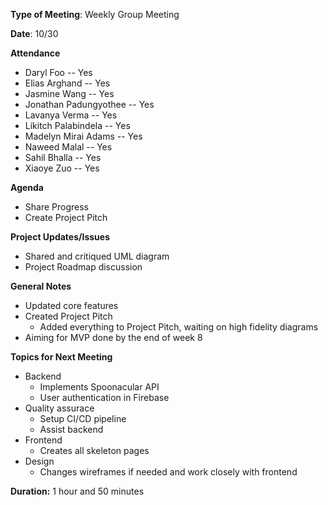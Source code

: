 **Type of Meeting**: Weekly Group Meeting

**Date**: 10/30

**Attendance**
- Daryl Foo               -- Yes
- Elias Arghand           -- Yes
- Jasmine Wang            -- Yes
- Jonathan Padungyothee   -- Yes
- Lavanya Verma           -- Yes
- Likitch Palabindela     -- Yes
- Madelyn Mirai Adams     -- Yes
- Naweed Malal            -- Yes
- Sahil Bhalla            -- Yes
- Xiaoye Zuo              -- Yes 

**Agenda**
- Share Progress
- Create Project Pitch
    
         
**Project Updates/Issues**   
* Shared and critiqued UML diagram
* Project Roadmap discussion

**General Notes**
* Updated core features
* Created Project Pitch
	* Added everything to Project Pitch, waiting on high fidelity diagrams
* Aiming for MVP done by the end of week 8


**Topics for Next Meeting**
* Backend
	* Implements Spoonacular API
	* User authentication in Firebase
* Quality assurace
  * Setup CI/CD pipeline
  * Assist backend 
* Frontend
  * Creates all skeleton pages
* Design
  * Changes wireframes if needed and work closely with frontend

**Duration:** 1 hour and 50 minutes
